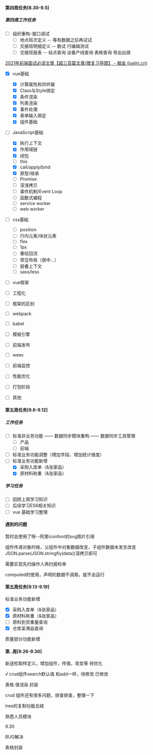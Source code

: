 #### 第四周任务[8.30-9.5]

##### 第四周工作任务

- [ ] 组织重构-接口调试
  - [ ] 地点班次定义 -- 等有数据之后再试试
  - [ ] 交接班明细定义 -- 数试 行编辑测试
  - [ ] 交接班报表 -- 站点查询 设备产线查询 表格查询 导出出错

[2021年前端面试必读文章【超三百篇文章/赠复习导图】 - 掘金 (juejin.cn)](https://juejin.cn/post/6844904116339261447#heading-12)

- [x] vue基础

  - [x] 计算属性和侦听器
  - [x] Class与Style绑定
  - [x] 条件渲染
  - [x] 列表渲染
  - [x] 事件处理
  - [x] 表单输入绑定
  - [x] 组件基础

- [ ] JavaScript基础

  - [x] 执行上下文
  - [x] 作用域链
  - [x] 闭包
  - [ ] this
  - [x] call/apply/bind
  - [x] 原型/继承
  - [ ] Promise
  - [ ] 深浅拷贝
  - [ ] 事件机制/Event Loop
  - [ ] 函数式编程
  - [ ] service worker
  - [ ] web worker

- [ ] css基础

  - [ ] position
  - [ ] 行内元素/块状元素
  - [ ] flex
  - [ ] 1px
  - [ ] 重绘回流
  - [ ] 常见布局（居中...）
  - [ ] 层叠上下文
  - [ ] sass/less

- [ ] vue框架

- [ ] 工程化

- [ ] 框架的区别

- [ ] webpack

- [ ] babel

- [ ] 模板引擎

- [ ] 前端发布

- [ ] weex

- [ ] 前端监控

- [ ] 性能优化

- [ ] 打包阶段

- [ ] 其他


#### 第五周任务[9.6-9.12]

##### 工作任务

- [ ] 标准非业务功能 ——  数据同步模块重构 —— 数据同步工具管理
  - [ ] 产品
  - [ ] 前端
- [ ] 标准业务功能调整（增加字段、增加统计维度）
- [ ] 标准业务功能新增
  - [x] 采购入库单（&张家品）
  - [x] 原材料称重（&张家品）

##### 学习任务

- [ ] 回顾上周学习知识
- [ ] 后续学习ES6相关知识
- [ ] vue 基础学习整理

#### 遇到的问题

暂时会使用了呀--阿里iconfont的svg图片引用

组件传递对象时候，父组件中对象数据改变，子组件数据未发生改变JSON.parse(JSON.stringfiy(data))深拷贝即可

需要实现先扫操作人再扫报检单

computed的使用，声明的数据不调用，就不会运行

#### 第五周任务[9.13-9.19]

标准业务功能新增

- [x] 采购入库单（&张家品）
- [x] 原材料称重（&张家品）
- [ ] 原料到货重量查询
- [x] 仓库呆滞品查询

质量部分功能新增

#### 第..周[9.26-9.30]

新送检取样定义，增加组件，传值，改变等  待优化

√ crud组件search默认值 和add一样，待修改  已修改

表格 值渲染 封装

crud 组件还有很多问题，排查排查，整理一下

tree的复制功能总结

熟悉人员模块



9.30

BUG解决

表格封装